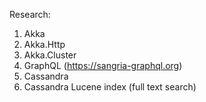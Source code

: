 Research:
1. Akka
2. Akka.Http
3. Akka.Cluster
4. GraphQL (https://sangria-graphql.org)
5. Cassandra
6. Cassandra Lucene index (full text search)